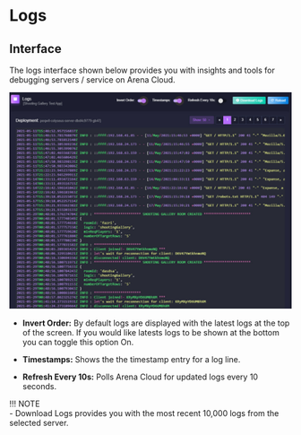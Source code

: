 # Logs

## Interface
The logs interface shown below provides you with insights and tools for debugging servers / service on Arena Cloud. 

![Deployments Button](../../images/logs-view.jpg)

- **Invert Order:** By default logs are displayed with the latest logs at the top of the screen. If you would like latests logs to be shown at the bottom you can toggle this option On.

- **Timestamps:** Shows the the timestamp entry for a log line.

- **Refresh Every 10s:** Polls Arena Cloud for updated logs every 10 seconds.

!!! NOTE   
    - Download Logs provides you with the most recent 10,000 logs from the selected server.


